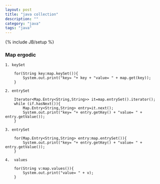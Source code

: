 ```yaml
---
layout: post
title: "java collection"
description: ""
category: "java"
tags: "java"
---
```

{% include JB/setup %}

### Map ergodic
    
    1. keySet

        for(String key:map.keySet()){
            System.out.print("key= "+ key + "value= " + map.get(key));
        }

    2. entrySet

        Iterator<Map.Entry<String,String>> it=map.entrySet().iterator();
        while (if.hasNext()){
            Map.Entry<String,String> entry=it.next();
            System.out.print("key= "+ entry.getKey() + "value= " + entry.getValue());
        }

    3. entrySet

        for(Map.Entry<String,String> entry:map.entrySet()){
            System.out.print("key= "+ entry.getKey() + "value= " + entry.getValue());
        }

    4.  values
     
        for(String v:map.values()){
            System.out.print("value= " + v);
        }    
